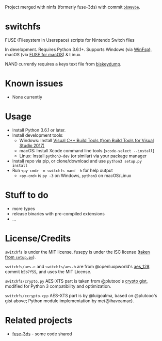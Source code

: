 Project merged with ninfs (formerly fuse-3ds) with commit [`5b988be`](https://github.com/ihaveamac/ninfs/commit/5b988be01b393b35b2b9cffc61aa3006592a7d4c).

# switchfs

FUSE (Filesystem in Userspace) scripts for Nintendo Switch files

In development. Requires Python 3.6.1+. Supports Windows (via [WinFsp](http://www.secfs.net/winfsp/)), macOS (via [FUSE for macOS](https://osxfuse.github.io)) & Linux.

NAND currently requires a keys text file from [biskeydump](https://switchtools.sshnuke.net).

# Known issues
* None currently

# Usage
* Install Python 3.6.1 or later.
* Install development tools:
  * Windows: Install [Visual C++ Build Tools (from Build Tools for Visual Studio 2017)](https://visualstudio.microsoft.com/visual-cpp-build-tools/)
  * macOS: Install Xcode command line tools (`xcode-select --install`)
  * Linux: Install `python3-dev` (or similar) via your package manager
* Install repo via pip, or clone/download and use `python3 setup.py install`
* Run `<py-cmd> -m switchfs nand -h` for help output
  * `<py-cmd>` is `py -3` on Windows, `python3` on macOS/Linux

# Stuff to do
* more types
* release binaries with pre-compiled extensions
* ...

# License/Credits
`switchfs` is under the MIT license. fusepy is under the ISC license ([taken from `setup.py`](https://github.com/fusepy/fusepy/blob/b5f87a1855119d55c755c2c4c8b1da346365629d/setup.py)).

`switchfs/aes.c` and `switchfs/aes.h` are from @openluopworld's [aes_128](https://github.com/openluopworld/aes_128) commit `b5b7f55`, and uses the MIT License.

`switchfs/crypto.py` AES-XTS part is taken from @plutooo's [crypto gist](https://gist.github.com/plutooo/fd4b22e7f533e780c1759057095d7896), modified for Python 3 compatibility and optimization.

`switchfs/ccrypto.cpp` AES-XTS part is by @luigoalma, based on @plutooo's gist above; Python module implementation by me(@ihaveamac).

# Related projects
* [fuse-3ds](https://github.com/ihaveamac/fuse-3ds) - some code shared
